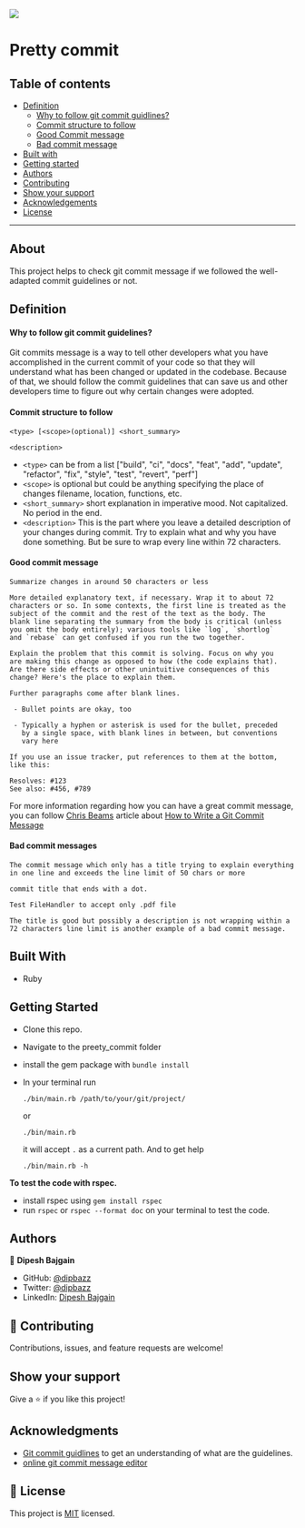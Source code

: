 ![](https://img.shields.io/badge/Microverse-blueviolet)

# Pretty commit

## Table of contents

- [Definition](#definition)
  * [Why to follow git commit guidlines?](#why-to-follow-git-commit-guidelines)
  * [Commit structure to follow](#commit-structure-to-follow)
  * [Good Commit message](#good-commit-message)
  * [Bad commit message](#bad-commit-messages)
- [Built with](#built-with)
- [Getting started](#getting-started)
- [Authors](#authors)
- [Contributing](#-contributing)
- [Show your support](#show-your-support)
- [Acknowledgements](#acknowledgments)
- [License](#-license)

---

## About

This project helps to check git commit message if we followed the well-adapted commit guidelines or not.

## Definition

#### Why to follow git commit guidelines?

Git commits message is a way to tell other developers what you have accomplished in the current commit of your code so that they will understand what has been changed or updated in the codebase. Because of that, we should follow the commit guidelines that can save us and other developers time to figure out why certain changes were adopted.

#### Commit structure to follow

```
<type> [<scope>(optional)] <short_summary>

<description>
```

  - `<type>` can be from a list ["build", "ci", "docs", "feat", "add", "update", "refactor", "fix", "style", "test", "revert", "perf"]
  - `<scope>` is optional but could be anything specifying the place of changes filename, location, functions,  etc.
  - `<short_summary>` short explanation in imperative mood. Not capitalized. No period in the end.
  - `<description>` This is the part where you leave a detailed description of your changes during commit. Try to explain what and why you have done something. But be sure to wrap every line within 72 characters.

#### Good commit message

```
Summarize changes in around 50 characters or less

More detailed explanatory text, if necessary. Wrap it to about 72
characters or so. In some contexts, the first line is treated as the
subject of the commit and the rest of the text as the body. The
blank line separating the summary from the body is critical (unless
you omit the body entirely); various tools like `log`, `shortlog`
and `rebase` can get confused if you run the two together.

Explain the problem that this commit is solving. Focus on why you
are making this change as opposed to how (the code explains that).
Are there side effects or other unintuitive consequences of this
change? Here's the place to explain them.

Further paragraphs come after blank lines.

 - Bullet points are okay, too

 - Typically a hyphen or asterisk is used for the bullet, preceded
   by a single space, with blank lines in between, but conventions
   vary here

If you use an issue tracker, put references to them at the bottom,
like this:

Resolves: #123
See also: #456, #789

```
For more information regarding how you can have a great commit message, you can follow [Chris Beams](https://chris.beams.io/) article about [How to Write a Git Commit Message](https://chris.beams.io/posts/git-commit/)

#### Bad commit messages

```
The commit message which only has a title trying to explain everything in one line and exceeds the line limit of 50 chars or more
```
```
commit title that ends with a dot.
```

```
Test FileHandler to accept only .pdf file

The title is good but possibly a description is not wrapping within a 72 characters line limit is another example of a bad commit message.
```

## Built With

- Ruby

## Getting Started

- Clone this repo.
- Navigate to the preety_commit folder
- install the gem package with `bundle install`
- In your terminal run

    `./bin/main.rb /path/to/your/git/project/`

    or

    `./bin/main.rb`

    it will accept `.` as a current path. And to get help

    `./bin/main.rb -h`

**To test the code with rspec.**
  - install rspec using `gem install rspec`
  - run `rspec` or `rspec --format doc` on your terminal to test the code.



## Authors

👤 **Dipesh Bajgain**

- GitHub: [@dipbazz](https://github.com/dipbazz)
- Twitter: [@dipbazz](https://twitter.com/dipbazz)
- LinkedIn: [Dipesh Bajgain](https://www.linkedin.com/in/dipbazz/)

## 🤝 Contributing

Contributions, issues, and feature requests are welcome!

## Show your support

Give a ⭐️ if you like this project!

## Acknowledgments

- [Git commit guidlines](https://gist.github.com/robertpainsi/b632364184e70900af4ab688decf6f53) to get an understanding of what are the guidelines.
- [online git commit message editor](https://commitlint.io/)

## 📝 License

This project is [MIT](./LICENSE) licensed.
